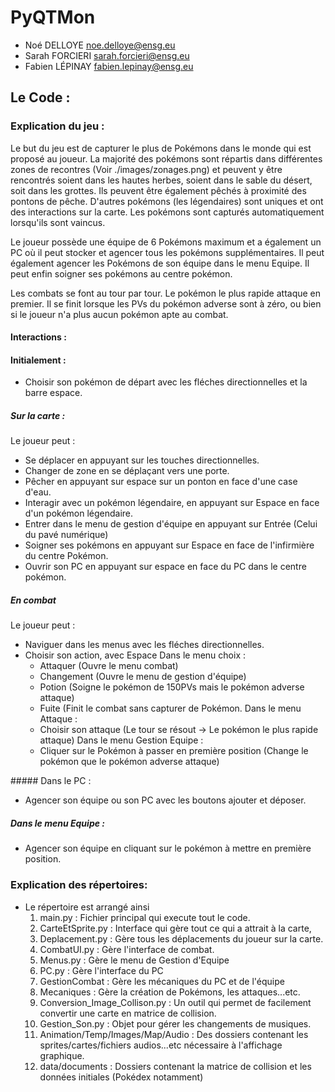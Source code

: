 # PyQTMon

* Noé DELLOYE noe.delloye@ensg.eu
* Sarah FORCIERI sarah.forcieri@ensg.eu
* Fabien LÉPINAY fabien.lepinay@ensg.eu

## Le Code :

### Explication du jeu :

  Le but du jeu est de capturer le plus de Pokémons dans le monde qui est proposé au joueur. La majorité des pokémons sont répartis dans différentes zones de recontres (Voir ./images/zonages.png) et peuvent y être rencontrés soient dans les hautes herbes, soient dans le sable du désert, soit dans les grottes. Ils peuvent être également pêchés à proximité des pontons de pêche. D'autres pokémons (les légendaires) sont uniques et ont des interactions sur la carte.
  Les pokémons sont capturés automatiquement lorsqu'ils sont vaincus.

  Le joueur possède une équipe de 6 Pokémons maximum et a également un PC où il peut stocker et agencer tous les pokémons supplémentaires. Il peut également agencer les Pokémons de son équipe dans le menu Equipe. Il peut enfin soigner ses pokémons au centre pokémon. 

  Les combats se font au tour par tour. Le pokémon le plus rapide attaque en premier. Il se finit lorsque les PVs du pokémon adverse sont à zéro, ou bien si le joueur n'a plus aucun pokémon apte au combat. 

#### Interactions :

#### Initialement :
  - Choisir son pokémon de départ avec les fléches directionnelles et la barre espace.

##### Sur la carte :

Le joueur peut :
- Se déplacer en appuyant sur les touches directionnelles.
- Changer de zone en se déplaçant vers une porte.
- Pêcher en appuyant sur espace sur un ponton en face d'une case d'eau.
- Interagir avec un pokémon légendaire, en appuyant sur Espace en face d'un pokémon légendaire.
- Entrer dans le menu de gestion d'équipe en appuyant sur Entrée (Celui du pavé numérique)
- Soigner ses pokémons en appuyant sur Espace en face de l'infirmière du centre Pokémon.
- Ouvrir son PC en appuyant sur espace en face du PC dans le centre pokémon.

##### En combat
Le joueur peut :
- Naviguer dans les menus avec les fléches directionnelles.
- Choisir son action, avec Espace
  Dans le menu choix :
    * Attaquer (Ouvre le menu combat)
    * Changement (Ouvre le menu de gestion d'équipe)
    * Potion (Soigne le pokémon de 150PVs mais le pokémon adverse attaque)
    * Fuite (Finit le combat sans capturer de Pokémon.
  Dans le menu Attaque :
    - Choisir son attaque (Le tour se résout -> Le pokémon le plus rapide attaque)
  Dans le menu Gestion Equipe :
    - Cliquer sur le Pokémon à passer en première position (Change le pokémon que le pokémon adverse attaque)
 
##### Dans le PC :
  - Agencer son équipe ou son PC avec les boutons ajouter et déposer.

##### Dans le menu Equipe :
  - Agencer son équipe en cliquant sur le pokémon à mettre en première position.

### Explication des répertoires:

* Le répertoire est arrangé ainsi
  1. main.py : Fichier principal qui execute tout le code. 
  2. CarteEtSprite.py : Interface qui gère tout ce qui a attrait à la carte, 
  3. Deplacement.py : Gère tous les déplacements du joueur sur la carte.
  4. CombatUI.py : Gère l'interface de combat.
  5. Menus.py : Gère le menu de Gestion d'Equipe
  6. PC.py : Gère l'interface du PC
  7. GestionCombat : Gère les mécaniques du PC et de l'équipe
  8. Mecaniques : Gère la création de Pokémons, les attaques...etc.
  9. Conversion_Image_Collison.py : Un outil qui permet de facilement convertir une carte en matrice de collision.
  10. Gestion_Son.py : Objet pour gérer les changements de musiques. 
  11. Animation/Temp/Images/Map/Audio : Des dossiers contenant les sprites/cartes/fichiers audios...etc nécessaire à l'affichage graphique. 
  12. data/documents : Dossiers contenant la matrice de collision et les données initiales (Pokédex notamment)
